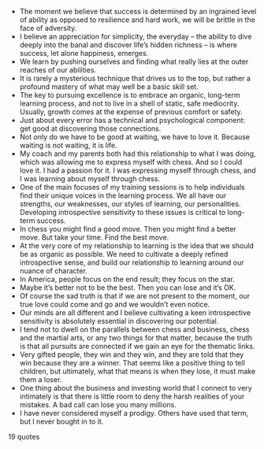  - The moment we believe that success is determined by an ingrained level of ability as opposed to resilience and hard work, we will be brittle in the face of adversity.
 - I believe an appreciation for simplicity, the everyday – the ability to dive deeply into the banal and discover life’s hidden richness – is where success, let alone happiness, emerges.
 - We learn by pushing ourselves and finding what really lies at the outer reaches of our abilities.
 - It is rarely a mysterious technique that drives us to the top, but rather a profound mastery of what may well be a basic skill set.
 - The key to pursuing excellence is to embrace an organic, long-term learning process, and not to live in a shell of static, safe mediocrity. Usually, growth comes at the expense of previous comfort or safety.
 - Just about every error has a technical and psychological component: get good at discovering those connections.
 - Not only do we have to be good at waiting, we have to love it. Because waiting is not waiting, it is life.
 - My coach and my parents both had this relationship to what I was doing, which was allowing me to express myself with chess. And so I could love it. I had a passion for it. I was expressing myself through chess, and I was learning about myself through chess.
 - One of the main focuses of my training sessions is to help individuals find their unique voices in the learning process. We all have our strengths, our weaknesses, our styles of learning, our personalities. Developing introspective sensitivity to these issues is critical to long-term success.
 - In chess you might find a good move. Then you might find a better move. But take your time. Find the best move.
 - At the very core of my relationship to learning is the idea that we should be as organic as possible. We need to cultivate a deeply refined introspective sense, and build our relationship to learning around our nuance of character.
 - In America, people focus on the end result; they focus on the star.
 - Maybe it’s better not to be the best. Then you can lose and it’s OK.
 - Of course the sad truth is that if we are not present to the moment, our true love could come and go and we wouldn’t even notice.
 - Our minds are all different and I believe cultivating a keen introspective sensitivity is absolutely essential in discovering our potential.
 - I tend not to dwell on the parallels between chess and business, chess and the martial arts, or any two things for that matter, because the truth is that all pursuits are connected if we gain an eye for the thematic links.
 - Very gifted people, they win and they win, and they are told that they win because they are a winner. That seems like a positive thing to tell children, but ultimately, what that means is when they lose, it must make them a loser.
 - One thing about the business and investing world that I connect to very intimately is that there is little room to deny the harsh realities of your mistakes. A bad call can lose you many millions.
 - I have never considered myself a prodigy. Others have used that term, but I never bought in to it.

19 quotes